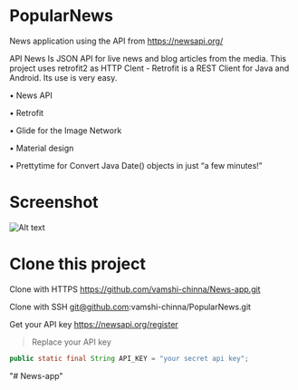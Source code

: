 # PopularNews
News application using the API from https://newsapi.org/

API News Is JSON API for live news and blog articles from the media.
This project uses retrofit2 as HTTP Clent - 
Retrofit is a REST Client for Java and Android. Its use is very easy.

• News API

• Retrofit

• Glide for the Image Network

• Material design

• Prettytime for Convert Java Date() objects in just “a few minutes!”

# Screenshot
![Alt text](https://github.com/haerulmuttaqin/PopularNews/blob/master/Screenshot-NewsApp-Copy.png?raw=true "News API")

# Clone this project

Clone with HTTPS
https://github.com/vamshi-chinna/News-app.git

Clone with SSH
git@github.com:vamshi-chinna/PopularNews.git

Get your API key
https://newsapi.org/register

>Replace your API key
```java
public static final String API_KEY = "your secret api key";

```
"# News-app" 
